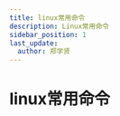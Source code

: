 ```yaml
---
title: linux常用命令
description: Linux常用命令
sidebar_position: 1
last_update:
  author: 郑学贤
---
```


# linux常用命令


